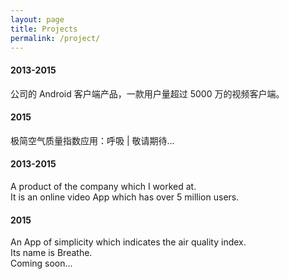 ```yaml
---
layout: page
title: Projects
permalink: /project/
---
```

#### 2013-2015
公司的 Android 客户端产品，一款用户量超过 5000 万的视频客户端。
#### 2015  
极简空气质量指数应用：呼吸 | 敬请期待...  

#### 2013-2015
A product of the company which I worked at.  
It is an online video App which has over 5 million users.
#### 2015
An App of simplicity which indicates the air quality index.  
Its name is Breathe.  
Coming soon...
